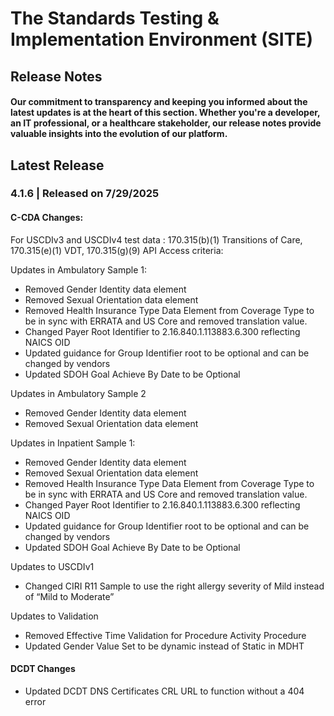 # The Standards Testing & Implementation Environment (SITE)

## Release Notes

#### Our commitment to transparency and keeping you informed about the latest updates is at the heart of this section. Whether you're a developer, an IT professional, or a healthcare stakeholder, our release notes provide valuable insights into the evolution of our platform.

## Latest Release
### 4.1.6 | Released on 7/29/2025

#### C-CDA Changes:
 
For USCDIv3 and USCDIv4 test data :
170.315(b)(1) Transitions of Care, 170.315(e)(1) VDT, 170.315(g)(9) API Access criteria:

Updates in Ambulatory Sample 1:
* Removed Gender Identity data element
* Removed Sexual Orientation data element
* Removed Health Insurance Type Data Element from Coverage Type to be in sync with ERRATA and US Core and removed translation value.
* Changed Payer Root Identifier to 2.16.840.1.113883.6.300 reflecting NAICS OID
* Updated guidance for Group Identifier root to be optional and can be changed by vendors
* Updated SDOH Goal Achieve By Date to be Optional

Updates in Ambulatory Sample 2
* Removed Gender Identity data element
* Removed Sexual Orientation data element

Updates in Inpatient Sample 1:
* Removed Gender Identity data element
* Removed Sexual Orientation data element
* Removed Health Insurance Type Data Element from Coverage Type to be in sync with ERRATA and US Core and removed translation value.
* Changed Payer Root Identifier to 2.16.840.1.113883.6.300 reflecting NAICS OID
* Updated guidance for Group Identifier root to be optional and can be changed by vendors
* Updated SDOH Goal Achieve By Date to be Optional

Updates to USCDIv1
* Changed CIRI R11 Sample to use the right allergy severity of Mild instead of “Mild to Moderate”

Updates to Validation
* Removed Effective Time Validation for Procedure Activity Procedure
* Updated Gender Value Set to be dynamic instead of Static in MDHT
 
#### DCDT Changes
* Updated DCDT DNS Certificates CRL URL to function without a 404 error

